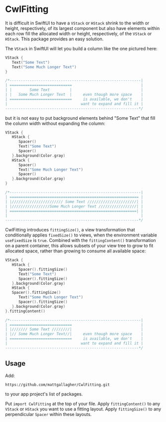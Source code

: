 # CwlFitting

It is difficult in SwiftUI to have a `VStack` or `HStack` shrink to the width or height, respectively, of its largest component but also have elements within each row fill the allocated width or height, respectively, of the `VStack` or `HStack`. This package provides an easy solution.

The `VStack` in SwiftUI will let you build a column like the one pictured here:

```swift
VStack {
   Text("Some Text")
   Text("Some Much Longer Text")
}

/*-----------------------------------------------------------|
| ============================                               |
| |        Some Text         |                               |
| |   Some Much Longer Text  |     even though more space    |
| ============================     is available, we don't    |
|                                 want to expand and fill it |
------------------------------------------------------------*/
```

but it is not easy to put background elements behind "Some Text" that fill the column width without expanding the column:

```swift
VStack {
   HStack {
      Spacer()
      Text("Some Text")
      Spacer()
   }.background(Color.gray)
   HStack {
      Spacer()
      Text("Some Much Longer Text")
      Spacer()
   }.background(Color.gray)
}

/*-----------------------------------------------------------|
| ========================================================== |
| |/////////////////////// Some Text //////////////////////| |
| |/////////////////Some Much Longer Text /////////////////| |
| =========================================================| |
|                                                            |
------------------------------------------------------------*/
```

CwlFitting introduces `fittingSize()`, a view transformation that conditionally applies `fixedSize()` to views, when the environment variable `useFixedSize` is `true`. Combined with the  `fittingContent()` transformation on a parent container, this allows subsets of your view tree to grow to fit allocated space, rather than growing to consume all available space:

```swift
VStack {
   HStack {
      Spacer().fittingSize()
      Text("Some Text")
      Spacer().fittingSize()
   }.background(Color.gray)
   HStack {
   Spacer().fittingSize()
      Text("Some Much Longer Text")
      Spacer().fittingSize()
   }.background(Color.gray)
}.fittingContent()

/*-----------------------------------------------------------|
| ============================                               |
| |/////// Some Text ////////|                               |
| |// Some Much Longer Text//|     even though more space    |
| ============================     is available, we don't    |
|                                 want to expand and fill it |
------------------------------------------------------------*/
```

## Usage

Add:

    https://github.com/mattgallagher/CwlFitting.git

to your app project's list of packages.

Put `import CwlFitting` at the top of your file. Apply `fittingContent()` to any `VStack` or `HStack` you want to use a fitting layout. Apply `fittingSize()` to any perpendicular `Spacer` within these layouts.
